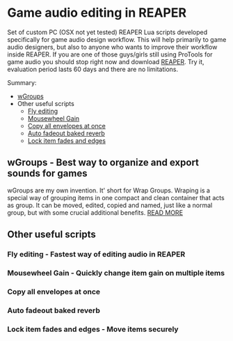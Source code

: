 # Game audio editing in REAPER

Set of custom PC (OSX not yet tested) REAPER Lua scripts developed specifically for game audio design workflow. This will help primarily to game audio designers, but also to anyone who wants to improve their workflow inside REAPER. If you are one of those guys/girls still using ProTools for game audio you should stop right now and download [REAPER](https://www.reaper.fm/download.php). Try it, evaluation period lasts 60 days and there are no limitations.

Summary:
- [wGroups](#wgroups---best-way-to-organize-and-export-sounds-for-games)
- Other useful scripts
  - [Fly editing](#fly-editing---fastest-way-of-editing-audio-in-reaper)
  - [Mousewheel Gain](#mousewheel-gain---quickly-change-item-gain-on-multiple-items)
  - [Copy all envelopes at once](#copy-all-envelopes-at-once)
  - [Auto fadeout baked reverb](#auto-fadeout-baked-reverb)
  - [Lock item fades and edges](#lock-item-fades-and-edges---move-items-securely)


## wGroups - Best way to organize and export sounds for games

wGroups are my own invention. It' short for Wrap Groups. Wraping is a special way of grouping items in one compact and clean container that acts as group. It can be moved, edited, copied and named, just like a normal group, but with some crucial additional benefits.
[READ MORE](https://github.com/nikolalkc/nikolalkc_reaper_scripts/wiki/wGroups)



## Other useful scripts

### Fly editing - Fastest way of editing audio in REAPER
### Mousewheel Gain - Quickly change item gain on multiple items
### Copy all envelopes at once
### Auto fadeout baked reverb
### Lock item fades and edges - Move items securely
